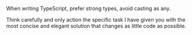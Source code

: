 When writing TypeScript, prefer strong types, avoid casting as any.

Think carefully and only action the specific
task I have given you with the most concise
and elegant solution that changes as little
code as possible.

